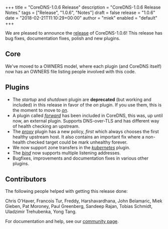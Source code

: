 +++
title = "CoreDNS-1.0.6 Release"
description = "CoreDNS-1.0.6 Release Notes."
tags = ["Release", "1.0.6", "Notes"]
draft = false
release = "1.0.6"
date = "2018-02-21T11:10:29+00:00"
author = "miek"
enabled = "default"
+++

We are pleased to announce the [release](https://github.com/coredns/coredns/releases/tag/v1.0.6) of CoreDNS-1.0.6!
This release has bug fixes, documentation fixes, polish and new plugins.

## Core

We've moved to a OWNERS model, where each plugin (and CoreDNS itself) now has an OWNERS file listing
people involved with this code.

## Plugins

* The *startup* and *shutdown* plugin are **deprecated** (but working and included) in this release in favor of the *on*
  plugin. If you use them, this is the moment to move to [*on*](/explugins/on).
* A plugin called [*forward*](https://coredns.io/plugins/forward) has been included in CoreDNS, this
  was, up until now, an external plugin. Supports DNS-over-TLS and has different way of health
  checking an upstream.
* The [*proxy*](https://coredns.io/plugins/proxy) plugin has a new policy, *first* which always
  chooses the first healthy upstream host. It also contains an important fix where
  a non-health checked target could be mark unhealthy forever.
* We now support zone transfers in the [*kubernetes*](https://coredns.io/plugins/kubernetes) plugin.
* The [*bind*](https://coredns.io/plugins/bind) now supports multiple listening addresses.
* Bugfixes, improvements and documentation fixes in various other plugins.

## Contributors

The following people helped with getting this release done:

Chris O'Haver,
Francois Tur,
Freddy,
Harshavardhana,
John Belamaric,
Miek Gieben,
Pat Moroney,
Paul Greenberg,
Sandeep Rajan,
Tobias Schmidt,
Uladzimir Trehubenka,
Yong Tang.

For documentation and help, see our [community page](https://coredns.io/community/).
